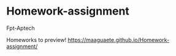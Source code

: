 # Homework-assignment
Fpt-Aptech

Homeworks to preview!
https://maaguaete.github.io/Homework-assignment/
